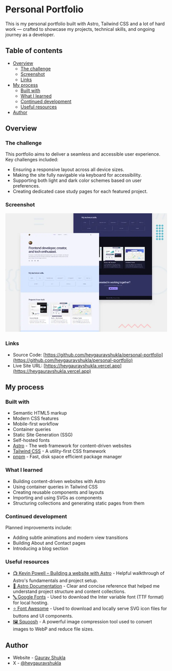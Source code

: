 # Personal Portfolio

This is my personal portfolio built with Astro, Tailwind CSS and a lot of hard work — crafted to showcase my projects, technical skills, and ongoing journey as a developer.

## Table of contents

- [Overview](#overview)
  - [The challenge](#the-challenge)
  - [Screenshot](#screenshot)
  - [Links](#links)
- [My process](#my-process)
  - [Built with](#built-with)
  - [What I learned](#what-i-learned)
  - [Continued development](#continued-development)
  - [Useful resources](#useful-resources)
- [Author](#author)

## Overview

### The challenge

This portfolio aims to deliver a seamless and accessible user experience. Key challenges included:

- Ensuring a responsive layout across all device sizes.
- Making the site fully navigable via keyboard for accessibility.
- Supporting both light and dark color schemes based on user preferences.
- Creating dedicated case study pages for each featured project.

### Screenshot

![Preview of Personal Portfolio](/public/images/preview-personal-portfolio.webp)

### Links

- Source Code: [https://github.com/heygauravshukla/personal-portfolio](https://github.com/heygauravshukla/personal-portfolio)
- Live Site URL: [https://heygauravshukla.vercel.app](https://heygauravshukla.vercel.app)

## My process

### Built with

- Semantic HTML5 markup
- Modern CSS features
- Mobile-first workflow
- Container queries
- Static Site Generation (SSG)
- Self-hosted fonts
- [Astro](https://astro.build) - The web framework for content-driven websites
- [Tailwind CSS](https://tailwindcss.com) - A utility-first CSS framework
- [pnpm](https://pnpm.io) - Fast, disk space efficient package manager

### What I learned

- Building content-driven websites with Astro
- Using container queries in Tailwind CSS
- Creating reusable components and layouts
- Importing and using SVGs as components
- Structuring collections and generating static pages from them

### Continued development

Planned improvements include:

- Adding subtle animations and modern view transitions
- Building About and Contact pages
- Introducing a blog section

### Useful resources

- [📺 Kevin Powell – Building a website with Astro](https://youtu.be/Thudicbgqtg?si=TCu1qbhV5ZIcaZvG) - Helpful walkthrough of Astro's fundamentals and project setup.
- [📘 Astro Documentation](https://docs.astro.build/en/getting-started) - Clear and concise reference that helped me understand project structure and content collections.
- [🔤 Google Fonts](https://fonts.google.com) - Used to download the Inter variable font (TTF format) for local hosting.
- [⭐ Font Awesome](https://fontawesome.com/icons) - Used to download and locally serve SVG icon files for buttons and UI components.
- [🖼 Squoosh](https://squoosh.app) - A powerful image compression tool used to convert images to WebP and reduce file sizes.

## Author

- Website - [Gaurav Shukla](https://heygauravshukla.vercel.app)
- X - [@heygauravshukla](https://www.x.com/heygauravshukla)
